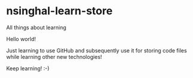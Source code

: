 # nsinghal-learn-store
All things about learning

Hello world!

Just learning to use GitHub and subsequently use it for storing code files while learning other new technologies!

Keep learning! :-)
